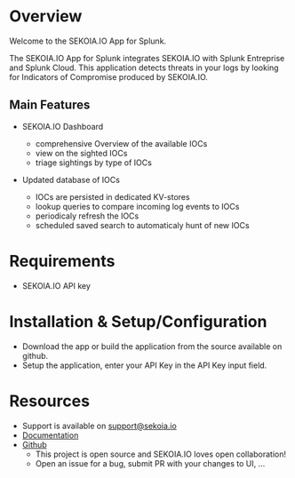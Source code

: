 # Overview

Welcome to the SEKOIA.IO App for Splunk.

The SEKOIA.IO App for Splunk integrates SEKOIA.IO with Splunk Entreprise and Splunk Cloud. 
This application detects threats in your logs by looking for Indicators of Compromise produced by SEKOIA.IO.

## Main Features

- SEKOIA.IO Dashboard
  - comprehensive Overview of the available IOCs
  - view on the sighted IOCs
  - triage sightings by type of IOCs
  
- Updated database of IOCs
  - IOCs are persisted in dedicated KV-stores
  - lookup queries to compare incoming log events to IOCs
  - periodicaly refresh the IOCs
  - scheduled saved search to automaticaly hunt of new IOCs

# Requirements

- SEKOIA.IO API key

# Installation & Setup/Configuration

- Download the app or build the application from the source available on github.
- Setup the application, enter your API Key in the API Key input field.

# Resources

- Support is available on support@sekoia.io
- [Documentation](https://docs.sekoia.io)
- [Github](https://github.com/SEKOIA-IO/SEKOIA.IO-for-Splunk)
    - This project is open source and SEKOIA.IO loves open collaboration!
	- Open an issue for a bug, submit PR with your changes to UI, …
